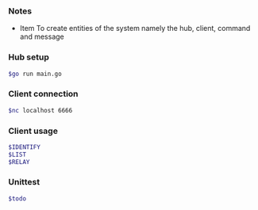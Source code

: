 ### Notes

* Item To create entities of the system namely the hub, client, command and message

### Hub setup
```bash
$go run main.go
```
### Client connection
```bash
$nc localhost 6666
```
### Client usage
```bash
$IDENTIFY
$LIST
$RELAY
```
### Unittest 
```bash
$todo
```
